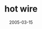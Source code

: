---
layout: base.njk
title : 'hot wire' 
view_title : 'hot wire' 
year : '2005' 
date : '2005-03-15' 
img_file : '/drawing/hotwire.png' 
html_file : 'hotwire' 
next_html : 'chooseone.html' 
year_order : '35' 
permalink : "title/{{html_file}}.html"
---